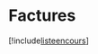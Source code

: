 # Factures

[!include[listeencours](factures.listeencours.autogen.md)]





























